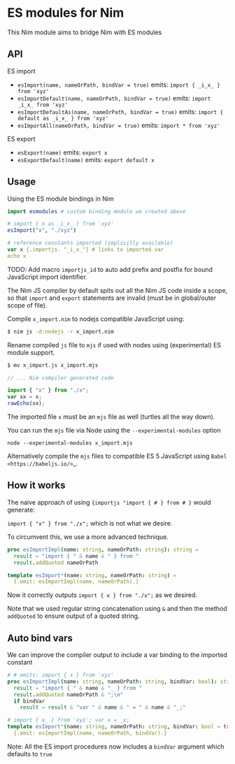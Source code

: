 # ES modules for Nim

This Nim module aims to bridge Nim with ES modules

## API

ES import

- `esImport(name, nameOrPath, bindVar = true)` emits: `import { _i_x_ } from 'xyz'`
- `esImportDefault(name, nameOrPath, bindVar = true)` emits: `import _i_x_ from 'xyz'`
- `esImportDefaultAs(name, nameOrPath, bindVar = true)` emits: `import { default as _i_x_ } from 'xyz'`
- `esImportAll(nameOrPath, bindVar = true)` emits: `import * from 'xyz'`

ES export

- `esExport(name)` emits: `export x`
- `esExportDefault(name)` emits: `export default x`

## Usage

Using the ES module bindings in Nim

```nim
import esmodules # custom binding module we created above

# import { x as _i_x_ } from 'xyz'
esImport("x", "./xyz")  

# reference constants imported (implicitly available)
var x {.importjs. "_i_x_"} # links to imported var
echo x
```

TODO: Add macro `importjs_id` to auto add prefix and postfix for bound JavaScript import identifier.

The Nim JS compiler by default spits out all the Nim JS code inside a scope, 
so that `import` and `export` statements are invalid (must be in global/outer scope of file).

Compile `x_import.nim` to nodejs compatible JavaScript using: 

```sh 
$ nim js -d:nodejs -r x_import.nim
```

Rename compiled `js` file to `mjs` if used with nodes using (experimental) ES module support.

```sh
$ mv x_import.js x_import.mjs
```

```js
// ... Nim compiler generated code

import { "x" } from "./x";
var xx = x;
rawEcho(xx);
```

The imported file `x` must be an `mjs` file as well (turtles all the way down).

You can run the `mjs` file via Node using the `--experimental-modules` option

`node --experimental-modules x_import.mjs`

Alternatively compile the ``mjs`` files to compatible ES 5 JavaScript using `Babel <https://babeljs.io/>`_.

## How it works

The naive approach of using ``{importjs "import { # } from # }`` would generate: 

``import { "x" } from "./x";`` which is not what we desire.

To circumvent this, we use a more advanced technique.

```nim
proc esImportImpl(name: string, nameOrPath: string): string =
  result = "import { " & name & " } from "
  result.addQuoted nameOrPath

template esImport*(name: string, nameOrPath: string) =
  {.emit: esImportImpl(name, nameOrPath).}
```

Now it correctly outputs ``import { x } from "./x";`` as we desired. 

Note that we used regular string concatenation using ``&`` and then the method ``addQuoted`` to
ensure output of a quoted string.

## Auto bind vars

We can improve the compiler output to include a var binding to the imported constant

```nim
# # emits: import { x } from 'xyz'
proc esImportImpl(name: string, nameOrPath: string, bindVar: bool): string =
  result = "import { " & name & "_ } from "
  result.addQuoted nameOrPath & ";\n"
  if bindVar
    result = result & "var " & name & " = " & name & "_;"

# import { x_ } from 'xyz'; var x = _x;
template esImport*(name: string, nameOrPath: string, bindVar: bool = true) =
  {.emit: esImportImpl(name, nameOrPath, bindVar).}
```

Note: All the ES import procedures now includes a `bindVar` argument which defaults to `true`
